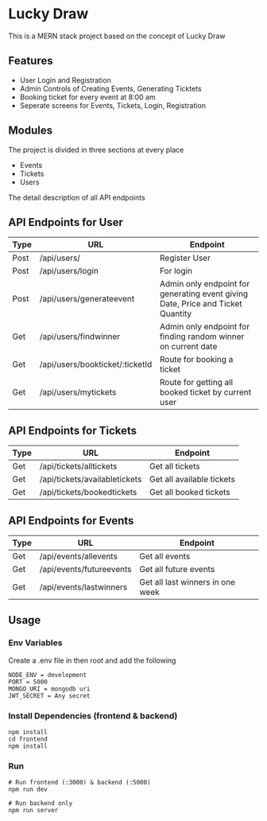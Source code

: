 # Lucky Draw

This is a MERN stack project based on the concept of Lucky Draw

## Features

- User Login and Registration
- Admin Controls of Creating Events, Generating Ticktets
- Booking ticket for every event at 8:00 am
- Seperate screens for Events, Tickets, Login, Registration

## Modules

The project is divided in three sections at every place
- Events
- Tickets
- Users

The detail description of all API endpoints 

## API Endpoints for User
| Type  | URL | Endpoint |
| ------------- | ------------- | ------------- |
| Post | /api/users/ | Register User |
| Post | /api/users/login | For login |
| Post | /api/users/generateevent | Admin only endpoint for generating event giving Date, Price and Ticket Quantity | 
| Get | /api/users/findwinner | Admin only endpoint for finding random winner on current date |
| Get | /api/users/bookticket/:ticketId | Route for booking a ticket |
| Get | /api/users/mytickets | Route for getting all booked ticket by current user |

## API Endpoints for Tickets
| Type  | URL | Endpoint |
| ------------- | ------------- | ------------- |
| Get | /api/tickets/alltickets | Get all tickets |
| Get | /api/tickets/availabletickets | Get all available tickets |
| Get | /api/tickets/bookedtickets | Get all booked tickets | 

## API Endpoints for Events
| Type  | URL | Endpoint |
| ------------- | ------------- | ------------- |
| Get | /api/events/allevents | Get all events |
| Get | /api/events/futureevents | Get all future events |
| Get | /api/events/lastwinners | Get all last winners in one week |


## Usage

### Env Variables

Create a .env file in then root and add the following

```
NODE_ENV = development
PORT = 5000
MONGO_URI = mongodb uri
JWT_SECRET = Any secret 
```

### Install Dependencies (frontend & backend)

```
npm install
cd frontend
npm install
```

### Run

```
# Run frontend (:3000) & backend (:5000)
npm run dev

# Run backend only
npm run server
```
